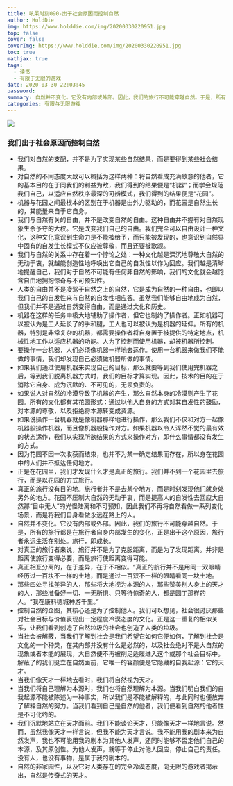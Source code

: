 ```yaml
---
title: 吼呆时刻090-出于社会原因而控制自然
author: HoldDie
img: https://www.holddie.com/img/20200330220951.jpg
top: false
cover: false
coverImg: https://www.holddie.com/img/20200330220951.jpg
toc: true
mathjax: true
tags:
  - 读书
  - 有限于无限的游戏
date: 2020-03-30 22:03:45
password:
summary: 自然并不变化。它没有内部或外部。因此，我们的旅行不可能穿越自然。于是，所有的旅行都是在旅行者自身内部发生的变化，正是出于这个原因，旅行者永远生活在别处。旅行，即成长。
categories: 有限与无限游戏
---
```


![](https://www.holddie.com/img/20200330220951.jpg)

### 我们出于社会原因而控制自然

- 我们对自然的支配，并不是为了实现某些自然结果，而是要得到某些社会结果。
- 对自然的不同态度大致可以概括为这样两种：将自然看成充满敌意的他者，它的基本目的在于同我们的利益为敌，我们得到的结果便是“机器”；而学会规范我们自己，以适应自然秩序最深的可辨模式，我们得到的结果便是“花园”。
- 机器与花园之间最根本的区别在于机器是由外力驱动的，而花园是自然生长的，其能量来自于它自身。
- 我们与自然有关的自由，并不是改变自然的自由。这种自由并不握有对自然现象生杀予夺的大权。它是改变我们自己的自由。我们完全可以自由设计一种文化，这种文化意识到生命力是不能被给予，而只能被发现的，也意识到自然界中固有的自发生长模式不仅应被尊敬，而且还要被歌颂。
- 我们与自然的关系中存在着一个悖论之处：一种文化越是深沉地尊敬大自然的无动于衷，就越能创造性地呼唤出它自己的自发性以作为回应。我们越是清晰地提醒自己，我们对于自然不可能有任何非自然的影响，我们的文化就会越饱含自由地拥抱惊奇与不可预知性。
- 人类的自由并不是凌驾于自然之上的自然，它是成为自然的一种自由，也即以我们自己的自发性来与自然的自发性相应答。虽然我们能够自由地成为自然，但我们并不是通过自然变得自由，而是通过文化和历史。
- 机器在这样的任务中极大地辅助了操作者，但它也制约了操作者。正如机器可以被认为是工人延长了的手和腿，工人也可以被认为是机器的延伸。所有的机器，特别是非常复杂的机器，都需要操作者将自身置于被提供的特定地点，机械性地工作以适应机器的功能。人为了控制而使用机器，却被机器所控制。
- 要操作一台机器，人们必须像机器一样地去运作。使用一台机器来做我们不能做的事情，我们却发现自己必须做机器所做的事情。
- 如果我们通过使用机器来实现自己的目标，那么就要等到我们使用完机器之后，等到我们脱离机器方式时，我们的目标才算实现。因此，技术的目的在于消除它自身、成为沉默的、不可见的，无须负责的。
- 如果说人对自然的冷漠导致了机器的产生，那么自然本身的冷漠则产生了花园。所有的文化都有其花园形式：通过以他人自身的方式对其自发性的鼓励，对本源的尊敬，以及拒绝将本源转变成资源。
- 如果说操作一台机器就是像机器那样地进行操作，那么我们不仅和对方一起像机器般操作机器，而且像机器般操作对方。如果机器以令人浑然不觉的最有效的状态运作，我们以实现所欲结果的方式来操作对方，即什么事情都没有发生的方式。
- 因为花园不因一次收获而结束，也并不为某一确定结果而存在，所以身在花园中的人们并不抵达任何地方。
- 正是在花园里，我们才发现什么才是真正的旅行。我们并不到一个花园里去旅行，而是以花园的方式旅行。
- 真正的旅行没有目的地。旅行者并不是去某个地方，而是时刻发现他们就身处另外的地方。花园不压制大自然的无动于衷，而是提高人的自发性去回应大自然那“目中无人”的光怪陆离和不可预知，因此我们不再将自然看做一系列变化场景，而是将我们自身看做永远在路上的人。
- 自然并不变化。它没有内部或外部。因此，我们的旅行不可能穿越自然。于是，所有的旅行都是在旅行者自身内部发生的变化，正是出于这个原因，旅行者永远生活在别处。旅行，即成长。
- 对真正的旅行者来说，旅行并不是为了克服距离，而是为了发现距离。并非是距离使旅行变得必要，而是旅行使距离变得可能。
- 真正相互分离的，在于差异，在于不相似。“真正的航行并不是用同一双眼睛经历过一百块不一样的土地，而是通过一百双不一样的眼睛看同一块土地。
- 那些四处寻找差异的人，那些将大地视为本源的人，那些赞美别人身上的天才的人，那些准备好一切、一无所惧、只等待惊奇的人，都是园丁那样的人。“我在康科德城神游千里。”
- 控制自然的企图，其核心还是为了控制他人。我们可以想见，社会很讨厌那些对社会目标与价值表现出一定程度冷漠态度的文化。正是这一重复的相似关系，让我们看到创造了自然垃圾的社会也创造了人类的垃圾。
- 当社会被解蔽，当我们了解到社会是我们希望它如何它便如何，了解到社会是文化的一个种类，在其内部并没有什么是必然的，以及社会绝对不是大自然的现象或者本能的展现，大自然便不再被削足适履进入这个或那个社会目标中。解蔽了的我们挺立在自然面前，它唯一的容颜便是它隐藏的自我起源：它的天才。
- 当我们像天才一样地去看时，我们将自然视为天才。
- 当我们将自己理解为本源时，我们也将自然理解为本源。当我们明白我们的自我起源不能被陈述为一种事实，所以我们是不能被解释的，与此同时也便放弃了解释自然的努力。当我们看到自己是自然的他者，我们便看到自然的他者性是不可化约的。
- 我们沉默地站立在天才面前。我们不能谈论天才，只能像天才一样地言说。然而，虽然我像天才一样言说，但我不能为天才言说。我不能用我的剧本来为自然发声，我也不可能用我的剧本为其他人发声，还同时能够不否定他们自己的本源，及其原创性。为他人发声，就等于停止对他人回应，停止自己的责任。没有人，也没有事物，是属于我的剧本的。
- 自然的非家园性，以及它对人类存在的完全冷漠态度，向无限的游戏者揭示出，自然是传奇式的天才。
